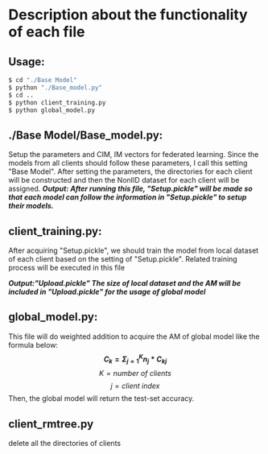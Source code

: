# Description about the functionality of each file
## Usage:
```bash
$ cd "./Base Model"
$ python "./Base_model.py"
$ cd ..
$ python client_training.py
$ python global_model.py 
```
## ./Base Model/Base_model.py:
Setup the parameters and CIM, IM vectors for federated learning.
Since the models from all clients should follow these parameters, I call this setting "Base Model".
After setting the parameters, the directories for each client will be constructed and then the NonIID dataset for each client will be assigned.
***Output: After running this file, "Setup.pickle" will be made so that each model can follow the information in "Setup.pickle" to setup their models.***
## client_training.py:
After acquiring "Setup.pickle", we should train the model from local dataset of each client based on the setting of "Setup.pickle".
Related training process will be executed in this file

***Output:"Upload.pickle" The size of local dataset and the AM will be included in "Upload.pickle" for the usage of global model***
## global_model.py:
This file will do weighted addition to acquire the AM of global model like the formula below:
**$$ C_k = Σ^{K}_{j=1}n_j * C_{kj} $$**
$$ K= number\ of\ clients$$
$$ j = client\ index$$
Then, the global model will return the test-set accuracy.
## client_rmtree.py
delete all the directories of clients 
